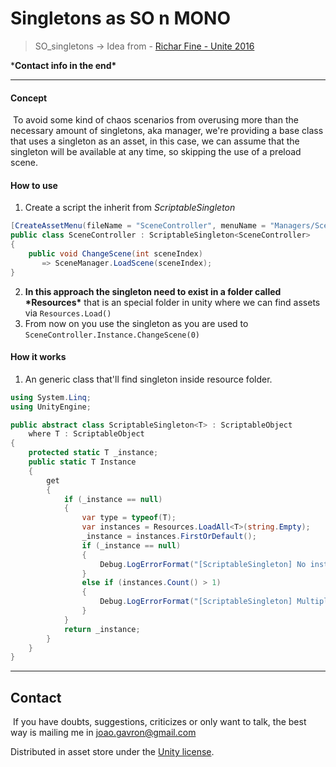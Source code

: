 # Singletons as SO n MONO

> SO_singletons -> Idea from - [Richar Fine - Unite 2016](https://www.youtube.com/watch?v=6vmRwLYWNRo) 

***Contact info in the end\***

---

#### Concept

​	To avoid some kind of chaos scenarios from overusing more than the necessary amount of singletons, aka manager, we're providing a base class that uses a singleton as an asset, in this case, we can assume that the singleton will be available at any time, so skipping the use of a preload scene.

#### How to use

1. Create a script the inherit from *ScriptableSingleton<T>*

```c#
[CreateAssetMenu(fileName = "SceneController", menuName = "Managers/Scene")]
public class SceneController : ScriptableSingleton<SceneController>
{   
    public void ChangeScene(int sceneIndex)
       => SceneManager.LoadScene(sceneIndex);
}
```

2. **In this approach the singleton need to exist in a folder called \*Resources\*** that is an special folder in unity where we can find assets via `Resources.Load()`
3. From now on you use the singleton as you are used to `SceneController.Instance.ChangeScene(0)`

#### How it works

1. An generic class that'll find singleton inside resource folder.

```c#
using System.Linq;
using UnityEngine;

public abstract class ScriptableSingleton<T> : ScriptableObject 
    where T : ScriptableObject
{
    protected static T _instance;
    public static T Instance
    {
        get
        {
            if (_instance == null)
            {
                var type = typeof(T);
                var instances = Resources.LoadAll<T>(string.Empty);
                _instance = instances.FirstOrDefault();
                if (_instance == null)
                {
                    Debug.LogErrorFormat("[ScriptableSingleton] No instance of {0} found!", type.ToString());
                }
                else if (instances.Count() > 1)
                {
                    Debug.LogErrorFormat("[ScriptableSingleton] Multiple instances of {0} found!", type.ToString());
                }
            }
            return _instance;
        }
    }
}
```

---

## Contact

​	If you have doubts, suggestions, criticizes or only want to talk, the best way is mailing me in joao.gavron@gmail.com

Distributed in asset store under the [Unity license](https://unity3d.com/legal/as_terms?_ga=2.91212574.56628704.1591012418-1089589826.1583496471).